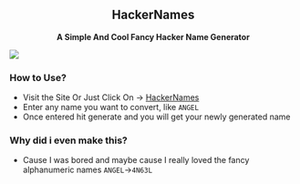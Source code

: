 <h2 align="center">HackerNames</h2>
<p align="center"><b>A Simple And Cool Fancy Hacker Name Generator</b></p>
<kbd><img src="https://cdn.discordapp.com/attachments/813340895054397452/946778977924685944/unknown.png"></kbd>

<h3>How to Use?</h3>

- Visit the Site Or Just Click On -> [HackerNames](https://secretsx.github.io/HackerNames)
- Enter any name you want to convert, like `ANGEL`
- Once entered hit generate and you will get your newly generated name

<h3>Why did i even make this?</h3>

- Cause I was bored and maybe cause I really loved the fancy alphanumeric names `ANGEL`->`4N63L`

<br>
